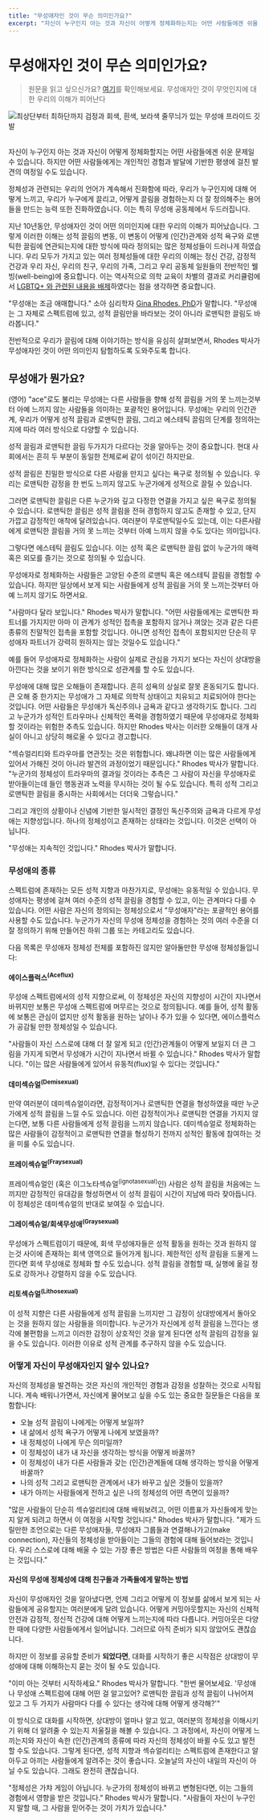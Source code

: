 ```yaml
---
title: "무성애자인 것이 무슨 의미인가요?"
excerpt: "자신이 누구인지 아는 것과 자신이 어떻게 정체화하는지는 어떤 사람들에겐 쉬울 수 있습니다. 하지만 어떤 사람들에게는 이것이 개인적인 경험과 발달에 기반한 평생에 걸친 발견의 여정일 수 있습니다."
---
```



# 무성애자인 것이 무슨 의미인가요?
> 원문을 읽고 싶으신가요? [여기](https://health.clevelandclinic.org/asexual)를 확인해보세요.
무성애자인 것이 무엇인지에 대한 우리의 이해가 피어난다

![최상단부터 최하단까지 검정과 회색, 흰색, 보라색 줄무늬가 있는 무성애 프라이드 깃발](./attachments/what_does_it_mean_to_be_asexual.webp)

\
자신이 누구인지 아는 것과 자신이 어떻게 정체화할지는 어떤 사람들에겐 쉬운 문제일 수 있습니다. 하지만 어떤 사람들에게는 개인적인 경험과 발달에 기반한 평생에 걸친 발견의 여정일 수도 있습니다.

정체성과 관련되는 우리의 언어가 계속해서 진화함에 따라, 우리가 누구인지에 대해 어떻게 느끼고, 우리가 누구에게 끌리고, 어떻게 끌림을 경험하는지 더 잘 정의해주는 용어들을 만드는 능력 또한 진화하였습니다. 이는 특히 무성애 공동체에서 두드러집니다.

지난 10년동안, 무성애자인 것이 어떤 의미인지에 대한 우리의 이해가 피어났습니다. 그렇게 이러한 이해는 성적 끌림의 변동, 이 변동이 어떻게 (인간)관계와 성적 욕구와 로맨틱한 끌림에 연관되는지에 대한 방식에 따라 정의되는 많은 정체성들이 드러나게 하였습니다. 우리 모두가 가지고 있는 여러 정체성들에 대한 우리의 이해는 정신 건강, 감정적 건강과 우리 자신, 우리의 친구, 우리의 가족, 그리고 우리 공동체 일원들의 전반적인 웰빙(well-being)에 중요합니다. 이는 역사적으로 의학 교육이 차별의 결과로 커리큘럼에서 [LGBTQ+ 와 관련된 내용을 배제](https://pubmed.ncbi.nlm.nih.gov/35766109/)하였다는 점을 생각하면 중요합니다.

"무성애는 조금 애매합니다." 소아 심리학자 [Gina Rhodes, PhD](https://my.clevelandclinic.org/staff/27020-gina-rhodes)가 말합니다. "무성애는 그 자체로 스펙트럼에 있고, 성적 끌림만을 바라보는 것이 아니라 로맨틱한 끌림도 바라봅니다."

전반적으로 우리가 끌림에 대해 이야기하는 방식을 유심히 살펴보면서, Rhodes 박사가 무성애자인 것이 어떤 의미인지 탐험하도록 도와주도록 합니다.

## **무성애가 뭔가요?**
(영어) "ace"로도 불리는 무성애는 다른 사람들을 향해 성적 끌림을 거의 못 느끼는것부터 아예 느끼지 않는 사람들을 의미하는 포괄적인 용어입니다. 무성애는 우리의 인간관계, 우리가 어떻게 성적 끌림과 로맨틱한 끌림, 그리고 에스테틱 끌림의 단계를 정의하는지에 따라 여러 방식으로 다양할 수 있습니다.

성적 끌림과 로맨틱한 끌림 두가지가 다르다는 것을 알아두는 것이 중요합니다. 현대 사회에서는 흔히 두 부분이 동일한 전체로써 같이 섞이긴 하지만요.

성적 끌림은 친밀한 방식으로 다른 사람을 만지고 싶다는 욕구로 정의될 수 있습니다. 우리는 로맨틱한 감정을 한 번도 느끼지 않고도 누군가에게 성적으로 끌릴 수 있습니다.

그러면 로맨틱한 끌림은 다른 누군가와 깊고 다정한 연결을 가지고 싶은 욕구로 정의될 수 있습니다. 로맨틱한 끌림은 성적 끌림을 전혀 경험하지 않고도 존재할 수 있고, 단지 가깝고 감정적인 애착에 달려있습니다. 여러분이 무로맨틱일수도 있는데, 이는 다른사람에게 로맨틱한 끌림을 거의 못 느끼는 것부터 아예 느끼지 않을 수도 있다는 의미입니다.

그렇다면 에스테틱 끌림도 있습니다. 이는 성적 혹은 로맨틱한 끌림 없이 누군가의 매력 혹은 외모를 즐기는 것으로 정의될 수 있습니다.

무성애자로 정체화하는 사람들은 고양된 수준의 로맨틱 혹은 에스테틱 끌림을 경험할 수 있습니다. 하지만 일상에서 보게 되는 사람들에게 성적 끌림을 거의 못 느끼는것부터 아예 느끼지 않기도 하면서요.

"사람마다 달라 보입니다." Rhodes 박사가 말합니다. "어떤 사람들에게는 로맨틱한 파트너를 가지지만 아마 이 관계가 성적인 접촉을 포함하지 않거나 껴앉는 것과 같은 다른 종류의 친말적인 접촉을 포함할 것입니다. 아니면 성적인 접촉이 포함되지만 단순히 무성애자 파트너가 강력히 원하지는 않는 것일수도 있습니다."

예를 들어 무성애자로 정체화하는 사람이 실제로 관심을 가지기 보다는 자신이 상대방을 아낀다는 것을 보이기 위한 방식으로 성관계를 할 수도 있습니다.

무성애에 대해 많은 오해들이 존재합니다. 흔히 성욕의 상실로 잘못 혼동되기도 합니다. 큰 오해 중 한가지는 무성애가 그 자체로 의학적 상태이고 치유되고 치료되어야 한다는 것입니다. 어떤 사람들은 무성애가 독신주의나 금욕과 같다고 생각하기도 합니다. 그리고 누군가가 성적인 트라우마나 신체적인 폭력을 경험하였기 때문에 무성애자로 정체화할 것이라는 위험한 추측도 있습니다. 하지만 Rhodes 박사는 이러한 오해들이 대개 사실이 아니고 상당히 해로울 수 있다고 경고합니다.

"섹슈얼리티와 트라우마를 연관짓는 것은 위험합니다. 왜냐하면 이는 많은 사람들에게 있어서 가해진 것이 아니라 발견의 과정이었기 때문입니다." Rhodes 박사가 말합니다. "누군가의 정체성이 트라우마의 결과일 것이라는 추측은 그 사람이 자신을 무성애자로 받아들이는데 들인 행동권과 노력을 무시하는 것이 될 수도 있습니다. 특히 성적 그리고 로맨틱한 끌림을 중시하는 사회에서는 더더욱 그렇습니다."

그리고 개인의 상황이나 신념에 기반한 일시적인 결정인 독신주의와 금욕과 다르게 무성애는 지향성입니다. 하나의 정체성이고 존재하는 상태라는 것입니다. 이것은 선택이 아닙니다.

"무성애는 지속적인 것입니다." Rhodes 박사가 말합니다.

### **무성애의 종류**
스펙트럼에 존재하는 모든 성적 지향과 마찬가지로, 무성애는 유동적일 수 있습니다. 무성애자는 평생에 걸쳐 여러 수준의 성적 끌림을 경험할 수 있고, 이는 관계마다 다를 수 있습니다. 어떤 사람은 자신의 정의되는 정체성으로서 "무성애자"라는 포괄적인 용어를 사용할 수도 있습니다. 누군가가 자신의 무성애 정체성을 경험하는 것의 여러 수준을 더 잘 정의하기 위해 만들어진 하위 그룹 또는 카테고리도 있습니다.

다음 목록은 무성애자 정체성 전체를 포함하진 않지만 알아둘만한 무성애 정체성들입니다:

#### **에이스플럭스<sup>(Aceflux)</sup>**
무성애 스펙트럼에서의 성적 지향으로써, 이 정체성은 자신의 지향성이 시간이 지나면서 바뀌지만 보통은 무성애 스펙트럼에 머무르는 것으로 정의됩니다. 예를 들어, 성적 활동에 보통은 관심이 없지만 성적 활동을 원하는 날이나 주가 있을 수 있다면, 에이스플럭스가 공감될 만한 정체성일 수 있습니다.

"사람들이 자신 스스로에 대해 더 잘 알게 되고 (인간)관계들이 어떻게 보일지 더 큰 그림을 가지게 되면서 무성애가 시간이 지나면서 바뀔 수 있습니다." Rhodes 박사가 말합니다. "이는 많은 사람들에게 있어서 유동적(flux)일 수 있다는 것입니다."


#### **데미섹슈얼<sup>(Demisexual)</sup>**
만약 여러분이 데미섹슈얼이라면, 감정적이거나 로맨틱한 연결을 형성하였을 때만 누군가에게 성적 끌림을 느낄 수도 있습니다. 이런 감정적이거나 로맨틱한 연결을 가지지 않는다면, 보통 다른 사람들에게 성적 끌림을 느끼지 않습니다. 데미섹슈얼로 정체화하는 많은 사람들이 감정적이고 로맨틱한 연결을 형성하기 전까지 성적인 활동에 참여하는 것을 미룰 수도 있습니다.


#### **프레이섹슈얼<sup>(Fraysexual)</sup>**
프레이섹슈얼인 (혹은 이그노타섹슈얼<sup>(ignotasexual)</sup>인) 사람은 성적 끌림을 처음에는 느끼지만 감정적인 유대감을 형성하면서 이 성적 끌림이 시간이 지남에 따라 잦아듭니다. 이 정체성은 데미섹슈얼의 반대로 보여질 수 있습니다.


#### **그레이섹슈얼/회색무성애<sup>(Graysexual)</sup>**
무성애가 스펙트럼이기 때문에, 회색 무성애자들은 성적 활동을 원하는 것과 원하지 않는것 사이에 존재하는 회색 영역으로 들어가게 됩니다. 제한적인 성적 끌림을 드물게 느낀다면 회색 무성애로 정체화 할 수도 있습니다. 성적 끌림을 경험할 때, 실행에 옮길 정도로 강하거나 강렬하지 않을 수도 있습니다.


#### **리토섹슈얼<sup>(Lithosexual)</sup>**
이 성적 지향은 다른 사람들에게 성적 끌림을 느끼지만 그 감정이 상대방에게서 돌아오는 것을 원하지 않는 사람들을 의미합니다. 누군가가 자신에게 성적 끌림을 느낀다는 생각에 불편함을 느끼고 이러한 감정이 상호적인 것을 알게 된다면 성적 끌림의 감정을 잃을 수도 있습니다. 이러한 이유로 성적 관계를 추구하지 않을 수도 있습니다.


### **어떻게 자신이 무성애자인지 알수 있나요?**
자신의 정체성을 발견하는 것은 자신의 개인적인 경험과 감정을 성찰하는 것으로 시작됩니다. 계속 배워나가면서, 자신에게 물어보고 싶을 수도 있는 중요한 질문들은 다음을 포함합니다:

- 오늘 성적 끌림이 나에게는 어떻게 보일까?
- 내 삶에서 성적 욕구가 어떻게 나에게 보였을까?
- 내 정체성이 나에게 무슨 의미일까?
- 이 정체성이 내가 내 자신을 생각하는 방식을 어떻게 바꿀까?
- 이 정체성이 내가 다른 사람들과 갖는 (인간)관계들에 대해 생각하는 방식을 어떻게 바꿀까?
- 나의 성적 그리고 로맨틱한 관계에서 내가 바꾸고 싶은 것들이 있을까?
- 내가 아끼는 사람들에게 전하고 싶은 나의 정체성의 어떤 측면이 있을까?

"많은 사람들이 단순히 섹슈얼리티에 대해 배워보려고, 어떤 이름표가 자신들에게 맞는지 알게 되려고 하면서 이 여정을 시작할 것입니다." Rhodes 박사가 말합니다. "제가 드릴만한 조언으로는 다른 무성애자들, 무성애자 그룹들과 연결해나가고(make connection), 자신들의 정체성을 받아들이는 그들의 경험에 대해 들어보라는 것입니다. 우리 스스로에 대해 배울 수 있는 가장 좋은 방법은 다른 사람들의 여정을 통해 배우는 것입니다."

#### **자신의 무성애 정체성에 대해 친구들과 가족들에게 말하는 방법**
자신이 무성애자인 것을 알아냈다면, 언제 그리고 어떻게 이 정보를 삶에서 보게 되는 사람들에게 공유할지는 여러분에게 달려 있습니다. 어떻게 커밍아웃할지는 자신의 신체적 안전과 감정적, 정신적 건강에 대해 어떻게 느끼는지에 따라 다릅니다. 커밍아웃은 다양한 때에 다양한 사람들에게서 일어납니다. 그러므로 아직 준비가 되지 않았어도 괜찮습니다.

하지만 이 정보를 공유할 준비가 __되었다면__, 대화를 시작하기 좋은 시작점은 상대방이 무성애에 대해 이해하는지 묻는 것이 될 수도 있습니다.

"이미 아는 것부터 시작하세요." Rhodes 박사가 말합니다. "한번 물어보세요. '무성애나 무성애 스펙트럼에 대해 어떤 걸 알고있어? 로맨틱한 끌림과 성적 끌림이 나뉘어져 있고 그 두 가지가 사람마다 다를 수 있다는 생각에 대해 어떻게 생각해?'"

이 방식으로 대화를 시작하면, 상대방이 얼마나 알고 있고, 여러분의 정체성을 이해시키기 위해 더 알려줄 수 있는지 저울질을 해볼 수 있습니다. 그 과정에서, 자신이 어떻게 느끼는지와 자신이 속한 (인간)관계의 종류에 따라 자신의 정체성이 바뀔 수도 있고 발전할 수도 있습니다. 그렇게 된다면, 성적 지향과 섹슈얼리티는 스펙트럼에 존재한다고 알아두고 아끼는 사람들에게 알려주는 것이 좋습니다. 오늘날의 자신이 내일의 자신이 아닐 수도 있습니다. 그래도 완전히 괜찮습니다.

"정체성은 가챠 게임이 아닙니다. 누군가의 정체성이 바뀌고 변형된다면, 이는 그들의 경험에서 영향을 받은 것입니다." Rhodes 박사가 말합니다. "사람들이 자신이 누구인지 말할 때, 그 사람을 믿어주는 것이 가치가 있습니다."
